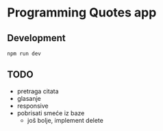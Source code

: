 # Programming Quotes app

## Development

```
npm run dev
```

## TODO

- pretraga citata
- glasanje
- responsive
- pobrisati smeće iz baze
  - još bolje, implement delete